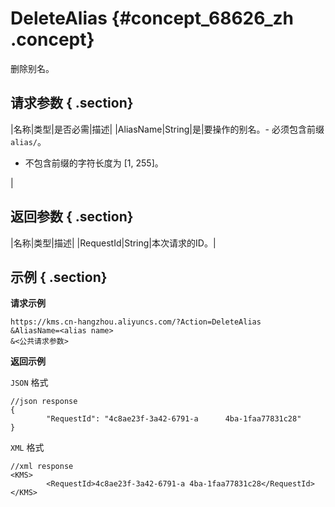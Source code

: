 # DeleteAlias {#concept_68626_zh .concept}

删除别名。

## 请求参数 { .section}

|名称|类型|是否必需|描述|
|AliasName|String|是|要操作的别名。-   必须包含前缀`alias/`。
-   不包含前缀的字符长度为 \[1, 255\]。

|

## 返回参数 { .section}

|名称|类型|描述|
|RequestId|String|本次请求的ID。|

## 示例 { .section}

**请求示例**

```
https://kms.cn-hangzhou.aliyuncs.com/?Action=DeleteAlias
&AliasName=<alias name>
&<公共请求参数>

```

**返回示例**

 `JSON` 格式

```
//json response
{
        "RequestId": "4c8ae23f-3a42-6791-a      4ba-1faa77831c28"
}

```

 `XML` 格式

```
//xml response
<KMS>
        <RequestId>4c8ae23f-3a42-6791-a 4ba-1faa77831c28</RequestId>
</KMS>

```

